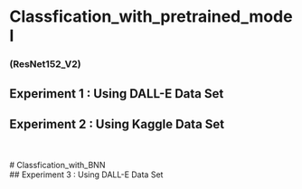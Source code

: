 # Classfication_with_pretrained_model<br>
### (ResNet152_V2)
## Experiment 1 : Using DALL-E Data Set <br>
## Experiment 2 : Using Kaggle Data Set <br>
<br>
<br>
# Classfication_with_BNN<br>
## Experiment 3 : Using DALL-E Data Set
